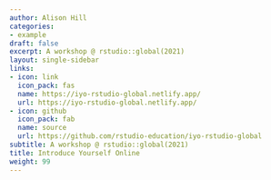 ```yaml
---
author: Alison Hill
categories:
- example
draft: false
excerpt: A workshop @ rstudio::global(2021)
layout: single-sidebar
links:
- icon: link
  icon_pack: fas
  name: https://iyo-rstudio-global.netlify.app/
  url: https://iyo-rstudio-global.netlify.app/
- icon: github
  icon_pack: fab
  name: source
  url: https://github.com/rstudio-education/iyo-rstudio-global
subtitle: A workshop @ rstudio::global(2021)
title: Introduce Yourself Online
weight: 99
---
```


